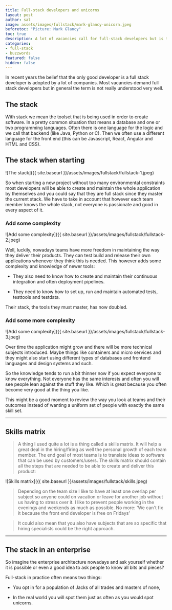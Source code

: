 ```yaml
---
title: Full-stack developers and unicorns
layout: post
author: sal
image: assets/images/fullstack/mark-glancy-unicorn.jpeg
beforetoc: "Picture: Mark Glancy"
toc: true
description: A lot of vacancies call for full-stack developers but is that even possible in most environments and techniques? What does full-stack even mean?
categories:
- full-stack
- buzzwords
featured: false
hidden: false
---
```


In recent years the belief that the only good developer is a full stack developer is adopted by a lot of companies. Most vacancies demand full stack developers but in general the term is not really understood very well.

## The stack

With stack we mean the toolset that is being used in order to create software. In a pretty common situation that means a database and one or two programming languages. Often there is one language for the logic and we call that backend (like Java, Python or C). Then we often use a different language for the front end (this can be Javascript, React, Angular and HTML and CSS).

## The stack when starting

![The stack]({{ site.baseurl }}/assets/images/fullstack/fullstack-1.jpeg)

So when starting a new project without too many environmental constraints most developers will be able to create and maintain the whole application by themselves and you could say that they are full stack since they master the current stack. We have to take in account that however each team member knows the whole stack, not everyone is passionate and good in every aspect of it.

### Add some complexity

![Add some complexity]({{ site.baseurl }}/assets/images/fullstack/fullstack-2.jpeg)

Well, luckily, nowadays teams have more freedom in maintaining the way they deliver their products. They can test build and release their own applications whenever they think this is needed. This however adds some complexity and knowledge of newer tools:

- They also need to know how to create and maintain their continuous integration and often deployment pipelines.

- They need to know how to set up, run and maintain automated tests, testtools and testdata.

Their stack, the tools they must master, has now doubled.

### Add some more complexity

![Add some complexity]({{ site.baseurl }}/assets/images/fullstack/fullstack-3.jpeg)

Over time the application might grow and there will be more technical subjects introduced. Maybe things like containers and micro services and they might also start using different types of databases and frontend languages and design systems and such.

So the knowledge tends to run a bit thinner now if you expect everyone to know everything. Not everyone has the same interests and often you will see people lean against the stuff they like. Which is great because you often become very good at the thing you like.

This might be a good moment to review the way you look at teams and their outcomes instead of wanting a uniform set of people with exactly the same skill set.

***

## Skills matrix

> A thing I used quite a lot is a thing called a skills matrix. It will help a great deal in the hiring/firing as well the personal growth of each team member.
> The end goal of most teams is to translate ideas to software that can be used by customers/users. The skills matrix should contain all the steps that are needed to be able to create and deliver this product:

![Skills matrix]({{ site.baseurl }}/assets/images/fullstack/skills.jpeg)

> Depending on the team size I like to have at least one overlap per subject so anyone could on vacation or leave for another job without us having to stress over it. I like to prevent people working in the evenings and weekends as much as possible. No more: 'We can't fix it because the front end developer is free on Fridays'

> It could also mean that you also have subjects that are so specific that hiring specialists could be the right approach.

***

## The stack in an enterprise

So imagine the enterprise architecture nowadays and ask yourself whether it is possible or even a good idea to ask people to know all bits and pieces? 

Full-stack in practice often means two things:

- You opt in for a population of Jacks of all trades and masters of none,

- In the real world you will spot them just as often as you would spot unicorns.
